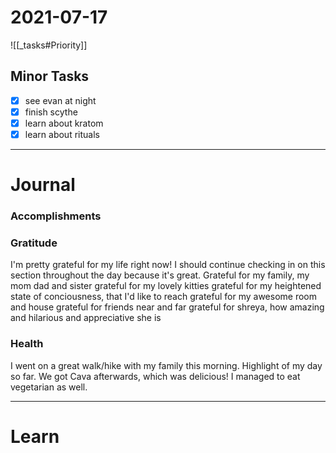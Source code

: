 
# 2021-07-17

![[_tasks#Priority]]

## Minor Tasks
- [x] see evan at night
- [x] finish scythe
- [x] learn about kratom
- [x] learn about rituals
---
# Journal

### Accomplishments 

### Gratitude
I'm pretty grateful for my life right now! I should continue checking in on this section throughout the day because it's great.
Grateful for my family, my mom dad and sister
grateful for my lovely kitties
grateful for my heightened state of conciousness, that I'd like to reach
grateful for my awesome room and house
grateful for friends near and far
grateful for shreya, how amazing and hilarious and appreciative she is

### Health
I went on a great walk/hike with my family this morning. Highlight of my day so far. We got Cava afterwards, which was delicious! I managed to eat vegetarian as well.

---

# Learn